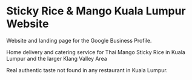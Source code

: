 # Sticky Rice & Mango Kuala Lumpur Website
Website and landing page for the Google Business Profile.

Home delivery and catering service for Thai Mango Sticky Rice in Kuala Lumpur and the larger Klang Valley Area

Real authentic taste not found in any restaurant in Kuala Lumpur.
